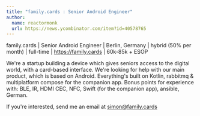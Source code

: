 ```yaml
---
title: "family.cards : Senior Android Engineer"
author:
  name: reactormonk
  url: https://news.ycombinator.com/item?id=40578765
---
```

family.cards | Senior Android Engineer | Berlin, Germany | hybrid (50% per month) | full-time | <a href="https:&#x2F;&#x2F;family.cards" rel="nofollow">https:&#x2F;&#x2F;family.cards</a> | 60k-85k + ESOP

We&#x27;re a startup building a device which gives seniors access to the digital world, with a card-based interface. We&#x27;re looking for help with our main product, which is based on Android. Everything&#x27;s built on Kotlin, rabbitmq &amp; multiplatform compose for the companion app. Bonus points for experience with: BLE, IR, HDMI CEC, NFC, Swift (for the companion app), ansible, German.

If you&#x27;re interested, send me an email at simon@family.cards
